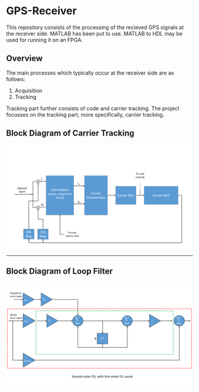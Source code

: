 # GPS-Receiver
This repository consists of the processing of the recieved GPS signals at the receiver side. MATLAB has been put to use. MATLAB to HDL may be used for running it on an FPGA.

## Overview
The main processes which typically occur at the receiver side are as follows:
1. Acquisition
2. Tracking

Tracking part further consists of code and carrier tracking. The project focusses on the tracking part, more specifically, carrier tracking.

## Block Diagram of Carrier Tracking
![alt text](https://github.com/archity/GPS-Receiver/blob/master/Images/Image_CarrierTracking.png)

___

## Block Diagram of Loop Filter
![alt text](https://github.com/archity/GPS-Receiver/blob/master/Images/Image_LoopFilter.png)
